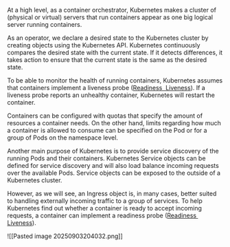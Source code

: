 At a high level, as a container orchestrator, Kubernetes makes a cluster of (physical or virtual) servers that run containers appear as one big logical server running containers.

As an operator, we declare a desired state to the Kubernetes cluster by creating objects using the Kubernetes API. Kubernetes continuously compares the desired state with the current state. If it detects differences, it takes action to ensure that the current state is the same as the desired state.

To be able to monitor the health of running containers, Kubernetes assumes that containers implement a liveness probe ([Readiness  Liveness](onenote:Pods.one#Readiness%20%20Liveness&section-id={65a9adae-a371-41a5-a59d-9d84b4c4d3e9}&page-id={b1bbd349-3129-4b21-aae0-ff5e80fa4dbb}&end)). If a liveness probe reports an unhealthy container, Kubernetes will restart the container.

Containers can be configured with quotas that specify the amount of resources a container needs. On the other hand, limits regarding how much a container is allowed to consume can be specified on the Pod or for a group of Pods on the namespace level.

Another main purpose of Kubernetes is to provide service discovery of the running Pods and their containers. Kubernetes Service objects can be defined for service discovery and will also load balance incoming requests over the available Pods. Service objects can be exposed to the outside of a Kubernetes cluster.

However, as we will see, an Ingress object is, in many cases, better suited to handling externally incoming traffic to a group of services. To help Kubernetes find out whether a container is ready to accept incoming requests, a container can implement a readiness probe ([Readiness  Liveness](onenote:Pods.one#Readiness%20%20Liveness&section-id={65a9adae-a371-41a5-a59d-9d84b4c4d3e9}&page-id={b1bbd349-3129-4b21-aae0-ff5e80fa4dbb}&end)).

![[Pasted image 20250903204032.png]]